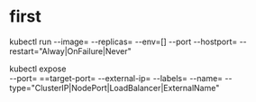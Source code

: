# first

kubectl run 
        --image=
        --replicas=
        --env=[]
        --port
        --hostport=
        --restart="Alway|OnFailure|Never"



kubectl expose   
        --port=
        ==target-port=
        --external-ip=
        --labels=
        --name=
        --type="ClusterIP|NodePort|LoadBalancer|ExternalName"
